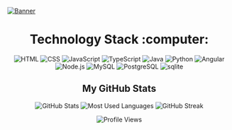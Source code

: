 <!-- Banner -->
[![Banner](https://i.imgur.com/hbp9h3L.png)](URL_DO_LINK_PARA_CLICAR)

<h1 align="center">
Technology Stack :computer:
</h1>

<p align="center">
  <img src="https://img.shields.io/badge/HTML5-E34F26?style=for-the-badge&logo=html5&logoColor=white" alt="HTML">
  <img src="https://img.shields.io/badge/CSS3-1572B6?style=for-the-badge&logo=css3&logoColor=white" alt="CSS">
  <img src="https://img.shields.io/badge/JavaScript-F7DF1E?style=for-the-badge&logo=javascript&logoColor=black" alt="JavaScript">
  <img src="https://img.shields.io/badge/TypeScript-3178C6?style=for-the-badge&logo=typescript&logoColor=white" alt="TypeScript">
  <img src="https://img.shields.io/badge/Java-007396?style=for-the-badge&logo=java&logoColor=white" alt="Java">
  <img src="https://img.shields.io/badge/Python-3776AB?style=for-the-badge&logo=python&logoColor=white" alt="Python">
  <img src="https://img.shields.io/badge/Angular-DD0031?style=for-the-badge&logo=angular&logoColor=white" alt="Angular">
  <img src="https://img.shields.io/badge/Node.js-339933?style=for-the-badge&logo=node.js&logoColor=white" alt="Node.js">
  <img src="https://img.shields.io/badge/MySQL-4479A1?style=for-the-badge&logo=mysql&logoColor=white" alt="MySQL">
  <img src="https://img.shields.io/badge/PostgreSQL-336791?style=for-the-badge&logo=postgresql&logoColor=white" alt="PostgreSQL">
  <img src="https://img.shields.io/badge/sqlite-003B57?style=for-the-badge&logo=sqlite&logoColor=white" alt="sqlite">
</p>

<h2 align="center">My GitHub Stats</h2>

<p align="center">
  <img src="https://github-readme-stats.vercel.app/api?username=manuggetts&show_icons=true&theme=highcontrast" alt="GitHub Stats">
  <img src="https://github-readme-stats.vercel.app/api/top-langs/?username=manuggetts&layout=compact&theme=highcontrast" alt="Most Used Languages">
  <img src="https://github-readme-streak-stats.herokuapp.com/?user=manuggetts&theme=highcontrast" alt="GitHub Streak">
</p>

<p align="center">
  <img src="https://komarev.com/ghpvc/?username=manuggetts&color=yellow" alt="Profile Views">
</p>
